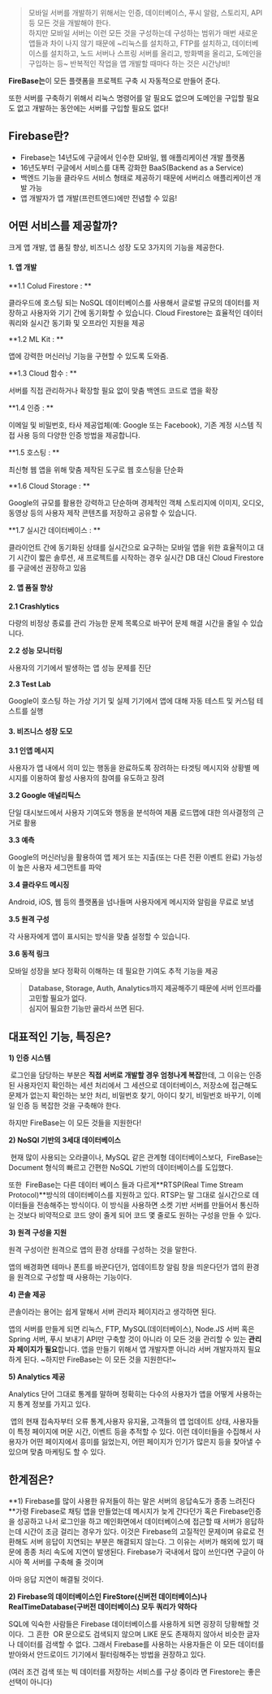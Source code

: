 
> 모바일 서버를 개발하기 위해서는 인증, 데이터베이스, 푸시 알람, 스토리지, API 등 모든 것을 개발해야 한다.  
> 하지만 모바일 서버는 이런 모든 것을 구성하는데 구성하는 범위가 매번 새로운 앱들과 차이 나지 않기 때문에 ~리눅스를 설치하고, FTP를 설치하고, 데이터베이스를 설치하고, 노드 서버나 스프링 서버를 올리고, 방화벽을 올리고, 도메인을 구입하는 등~ 반복적인 작업을 앱 개발할 때마다 하는 것은 시간낭비!

**FireBase는**이 모든 플랫폼을 프로젝트 구축 시 자동적으로 만들어 준다.

또한 서버를 구축하기 위해서 리눅스 명령어를 알 필요도 없으며 도메인을 구입할 필요도 없고 개발하는 동안에는 서버를 구입할 필요도 없다!

## Firebase란?

-   Firebase는 14년도에 구글에서 인수한 모바일, 웹 애플리케이션 개발 플랫폼
-   16년도부터 구글에서 서비스를 대폭 강화한 BaaS(Backend as a Service)
-   백엔드 기능을 클라우드 서비스 형태로 제공하기 때문에 서버리스 애플리케이션 개발 가능
-   앱 개발자가 앱 개발(프런트엔드)에만 전념할 수 있음!

## 어떤 서비스를 제공할까?

크게 앱 개발, 앱 품질 향상, 비즈니스 성장 도모 3가지의 기능을 제공한다.


#### 1\. 앱 개발

**1.1 Colud Firestore : **

클라우드에 호스팅 되는 NoSQL 데이터베이스를 사용해서 글로벌 규모의 데이터를 저장하고 사용자와 기기 간에 동기화할 수 있습니다. Cloud Firestore는 효율적인 데이터 쿼리와 실시간 동기화 및 오프라인 지원을 제공

**1.2 ML Kit : **

앱에 강력한 머신러닝 기능을 구현할 수 있도록 도와줌.

**1.3 Cloud 함수 : **

서버를 직접 관리하거나 확장할 필요 없이 맞춤 백엔드 코드로 앱을 확장

**1.4 인증 : **

이메일 및 비밀번호, 타사 제공업체(예: Google 또는 Facebook), 기존 계정 시스템 직접 사용 등의 다양한 인증 방법을 제공합니다.

**1.5 호스팅 : **

최신형 웹 앱을 위해 맞춤 제작된 도구로 웹 호스팅을 단순화

**1.6 Cloud Storage : **

Google의 규모를 활용한 강력하고 단순하며 경제적인 객체 스토리지에 이미지, 오디오, 동영상 등의 사용자 제작 콘텐츠를 저장하고 공유할 수 있습니다.

**1.7 실시간 데이터베이스 : **

클라이언트 간에 동기화된 상태를 실시간으로 요구하는 모바일 앱을 위한 효율적이고 대기 시간이 짧은 솔루션, 새 프로젝트를 시작하는 경우 실시간 DB 대신 Cloud Firestore를 구글에선 권장하고 있음

#### 2\. 앱 품질 향상

**2.1 Crashlytics**

다량의 비정상 종료를 관리 가능한 문제 목록으로 바꾸어 문제 해결 시간을 줄일 수 있습니다.

**2.2 성능 모니터링**

사용자의 기기에서 발생하는 앱 성능 문제를 진단

**2.3 Test Lab**

Google이 호스팅 하는 가상 기기 및 실제 기기에서 앱에 대해 자동 테스트 및 커스텀 테스트를 실행

#### 3\. 비즈니스 성장 도모

**3.1 인앱 메시지**

사용자가 앱 내에서 의미 있는 행동을 완료하도록 장려하는 타겟팅 메시지와 상황별 메시지를 이용하여 활성 사용자의 참여를 유도하고 장려

**3.2 Google 애널리틱스**

단일 대시보드에서 사용자 기여도와 행동을 분석하여 제품 로드맵에 대한 의사결정의 근거로 활용

**3.3 예측**

Google의 머신러닝을 활용하여 앱 제거 또는 지출(또는 다른 전환 이벤트 완료) 가능성이 높은 사용자 세그먼트를 파악

**3.4 클라우드 메시징**

Android, iOS, 웹 등의 플랫폼을 넘나들며 사용자에게 메시지와 알림을 무료로 보냄

**3.5 원격 구성**

각 사용자에게 앱이 표시되는 방식을 맞춤 설정할 수 있습니다.

**3.6 동적 링크**

모바일 성장을 보다 정확히 이해하는 데 필요한 기여도 추적 기능을 제공

> **Database, Storage, Auth, Analytics까지 제공해주기 때문에 서버 인프라를 고민할 필요가 없다.  
> 심지어 필요한 기능만 골라서 쓰면 된다.**

## 대표적인 기능, 특징은?

**1) 인증 시스템** 

 로그인을 담당하는 부분은 **직접 서버로 개발할 경우 엄청나게 복잡**한데, 그 이유는 인증된 사용자인지 확인하는 세션 처리에서 그 세션으로 데이터베이스, 저장소에 접근해도 문제가 없는지 확인하는 보안 처리, 비밀번호 찾기, 아이디 찾기, 비밀번호 바꾸기, 이메일 인증 등 복잡한 것을 구축해야 한다.

하지만 FireBase는 이 모든 것들을 지원한다!

**2) NoSQl 기반의 3세대 데이터베이스**

 현재 많이 사용되는 오라클이나, MySQL 같은 관계형 데이터베이스보다,  FireBase는 Document 형식의 빠르고 간편한 NoSQL 기반의 데이터베이스를 도입했다.

또한  FireBase는 다른 데이터 베이스 들과 다르게**RTSP(Real Time Stream Protocol)**방식의 데이터베이스를 지원하고 있다. RTSP는 말 그대로 실시간으로 데이터들을 전송해주는 방식이다. 이 방식을 사용하면 소켓 기반 서버를 만들어서 통신하는 것보다 비약적으로 코드 양이 줄게 되어 코드 몇 줄로도 원하는 구성을 만들 수 있다.

**3) 원격 구성을 지원**

원격 구성이란 원격으로 앱의 환경 상태를 구성하는 것을 말한다.

앱의 배경화면 테마나 폰트를 바꾼다던가, 업데이트창 알림 창을 띄운다던가 앱의 환경을 원격으로 구성할 때 사용하는 기능이다. 

**4) 콘솔 제공**

콘솔이라는 용어는 쉽게 말해서 서버 관리자 페이지라고 생각하면 된다.

앱의 서버를 만들게 되면 리눅스, FTP, MySQL(데이터베이스), Node.JS 서버 혹은 Spring 서버, 푸시 보내기 API만 구축할 것이 아니라 이 모든 것을 관리할 수 있는 **관리자 페이지가 필요**합니다. 앱을 만들기 위해서 앱 개발자뿐 아니라 서버 개발자까지 필요하게 된다. ~하지만 FireBase는 이 모든 것을 지원한다!~

**5) Analytics 제공**

Analytics 단어 그대로 통계를 말하며 정확히는 다수의 사용자가 앱을 어떻게 사용하는지 통계 정보를 가지고 있다.

 앱의 현재 접속자부터 오류 통계,사용자 유지율, 고객들의 앱 업데이트 상태, 사용자들이 특정 페이지에 머문 시간, 이벤트 등을 추적할 수 있다. 이런 데이터들을 수집해서 사용자가 어떤 페이지에서 흥미를 잃었는지, 어떤 페이지가 인기가 많은지 등을 찾아낼 수 있으며 맞춤 마케팅도 할 수 있다.

## 한계점은?

**1) Firebase를 많이 사용한 유저들이 하는 말은 서버의 응답속도가 종종 느려진다  
**가령 Firebase로 채팅 앱을 만들었는데 메시지가 늦게 간다던가 혹은 Firebase인증을 성공하고 나서 로그인을 하고 메인화면에서 데이터베이스에 접근할 때 서버가 응답하는데 시간이 조금 걸리는 경우가 있다. 이것은 Firebase의 고질적인 문제이며 유료로 전환해도 서버 응답이 지연되는 부분은 해결되지 않는다. 그 이유는 서버가 해외에 있기 때문에 종종 처리 속도에 지연이 발생된다. Firebase가 국내에서 많이 쓰인다면 구글이 아시아 쪽 서버를 구축해 줄 것이며 

아마 응답 지연이 해결될 것이다.

**2) Firebase의 데이터베이스인 FireStore(신버전 데이터베이스)나 RealTimeDatabase(구버전 데이터베이스) 모두 쿼리가 약하다**

SQL에 익숙한 사람들은 Firebase 데이터베이스를 사용하게 되면 굉장히 당황해할 것이다.  그 흔한  OR 문으로도 검색되지 않으며 LIKE 문도 존재하지 않아서 비슷한 글자나 데이터를 검색할 수 없다. 그래서 Firebase를 사용하는 사용자들은 이 모든 데이터를 받아와서 안드로이드 기기에서 필터링해주는 방법을 권장하고 있다. 

(여러 조건 검색 또는 빅 데이터를 저장하는 서비스를 구상 중이라 면 Firestore는 좋은 선택이 아니다)
